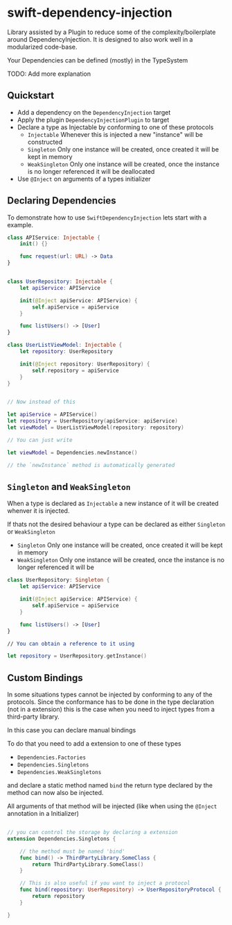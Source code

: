 # swift-dependency-injection

Library assisted by a Plugin to reduce some of the complexity/boilerplate around DependencyInjection.
It is designed to also work well in a modularized code-base.

Your Dependencies can be defined (mostly) in the TypeSystem

TODO: Add more explanation


## Quickstart
* Add a dependency on the `DependencyInjection` target
* Apply the plugin `DependencyInjectionPlugin` to target
* Declare a type as Injectable by conforming to one of these protocols
	* `Injectable` Whenever this is injected a new "instance" will be constructed
	* `Singleton` Only one instance will be created, once created it will be kept in memory
	* `WeakSingleton` Only one instance will be created, once the instance is no longer referenced it will be deallocated
* Use `@Inject` on arguments of a types initializer


## Declaring Dependencies

To demonstrate how to use `SwiftDependencyInjection` lets start with a example.

```swift
class APIService: Injectable {
	init() {}

	func request(url: URL) -> Data
}


class UserRepository: Injectable {
	let apiService: APIService

	init(@Inject apiService: APIService) {
		self.apiService = apiService
	}

	func listUsers() -> [User]
}

class UserListViewModel: Injectable {
	let repository: UserRepository

	init(@Inject repository: UserRepository) {
		self.repository = apiService
	}
}


// Now instead of this

let apiService = APIService()
let repository = UserRepository(apiService: apiService)
let viewModel = UserListViewModel(repository: repository)

// You can just write

let viewModel = Dependencies.newInstance()

// the `newInstance` method is automatically generated
```

## `Singleton` and `WeakSingleton`
When a type is declared as `Injectable` a new instance of it will be created whenver it is injected.

If thats not the desired behaviour a type can be declared as either `Singleton` or `WeakSingleton`

* `Singleton` Only one instance will be created, once created it will be kept in memory
* `WeakSingleton` Only one instance will be created, once the instance is no longer referenced it will be 

```swift
class UserRepository: Singleton {
	let apiService: APIService

	init(@Inject apiService: APIService) {
		self.apiService = apiService
	}

	func listUsers() -> [User]
}

// You can obtain a reference to it using

let repository = UserRepository.getInstance()
```

## Custom Bindings
In some situations types cannot be injected by conforming to any of the protocols.
Since the conformance has to be done in the type declaration (not in a extension) this is the case when you need to inject types from a third-party library.

In this case you can declare manual bindings

To do that you need to add a extension to one of these types
* `Dependencies.Factories`
* `Dependencies.Singletons`
* `Dependencies.WeakSingletons`

and declare a static method named `bind`
the return type declared by the method can now also be injected.

All arguments of that method will be injected (like when using the `@Inject` annotation in a Initializer)

```swift

// you can control the storage by declaring a extension
extension Dependencies.Singletons {

	// the method must be named 'bind'
	func bind() -> ThirdPartyLibrary.SomeClass {
		return ThirdPartyLibrary.SomeClass()
	}

	// This is also useful if you want to inject a protocol
	func bind(repository: UserRepository) -> UserRepositoryProtocol {
		return repository
	}

}
```




